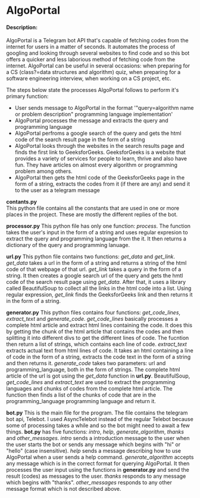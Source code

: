 # AlgoPortal

#### Description:
AlgoPortal is a Telegram bot API that's capable of fetching codes from the internet for users in a matter of seconds. It automates the process of googling and looking through several websites to find code and so this bot offers a quicker and less laborious method of fetching code from the internet. AlgoPortal can be useful in several occasions: when preparing for a CS (class?=data structures and algorithm) quiz, when preparing for a software engineering interview, when working on a CS project, etc. 

The steps below state the processes AlgoPortal follows to perform it's primary function:
- User sends message to AlgoPortal in the format '"query=algorithm name or problem description" programming language implementation'
- AlgoPortal processes the message and extracts the query and programming language
- AlgoPortal perfroms a google search of the query and gets the html code of the search result page in the form of a string
- AlgoPortal looks through the websites in the search results page and finds the first link to GeeksforGeeks. GeeksforGeeks is a website that provides a variety of services for people to learn, thrive and also have fun. They have articles on almost every algorithm or programming problem among others. 
- AlgoPortal then gets the html code of the GeeksforGeeks page in the form of a string, extracts the codes from it (if there are any) and send it to the user as a telegram message

**contants.py**  
This python file contains all the constants that are used in one or more places in the project. These are mostly the different replies of the bot. 

**processor.py**
This python file has only one function: *process*. The function takes the user's input in the form of a string and uses regular expresion to extract the query and programming language from the it. It then returns a dictionary of the query and programming lanuage.

**url.py**
This python file contains two functions: *get_data* and *get_link*. 
*get_data* takes a url in the form of a string and returns a string of the html code of that webpage of that url. 
*get_link* takes a query in the form of a string. It then creates a google search url of the query and gets the hmtl code of the search result page using *get_data*. After that, it uses a library called BeautifulSoup to collect all the links in the html code into a list. Using regular expression, *get_link* finds the GeeksforGeeks link and then returns it in the form of a string.

**generator.py** 
This python files contains four functions: *get_code_lines*, *extract_text* and *generate_code*.
*get_code_lines* basically processes a complete html article and extract html lines containing the code. It does this by getting the chunk of the html article that contains the codes and then splitting it into different divs to get the different lines of code. The fucntion then return a list of strings, which contains each line of code.
*extract_text* extracts actual text from html lines of code. It takes an html containing a line of code in the form of a string, extracts the code text in the form of a string and then returns it.
*generate_code* takes two parameters: url and programming_language, both in the form of strings. The complete html article of the url is got using the *get_data* function in **url.py**. BeautifulSoup, *get_code_lines* and *extract_text* are used to extract the programming languages and chunks of codes from the complete html article. The function then finds a list of the chunks of code that are in the programming_language programming language and return it.

**bot.py**
This is the main file for the program. The file contains the telegram bot api, Telebot. I used AsyncTelebot instead of the regular Telebot because some of processing takes a while and so the bot might need to await a few things. **bot.py** has five functions: *intro*, *help*, *generate_algorithm*, *thanks* and *other_messages*. 
*intro* sends a introduction message to the user when the user starts the bot or sends any message which begins with "hi" or "hello" (case insensitive).
*help* sends a message describing how to use AlgoPortal when a user sends a help command.
*generate_algorithm* accepts any message which is in the correct format for querying AlgoPortal. It then processes the user input using the functions in **generator.py** and send the result (codes) as messages to the user.
*thanks* responds to any message which begins with "thanks".
*other_messages* responds to any other message format which is not described above.
